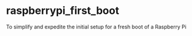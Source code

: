 # raspberrypi_first_boot
To simplify and expedite the initial setup for a fresh boot of a Raspberry Pi
